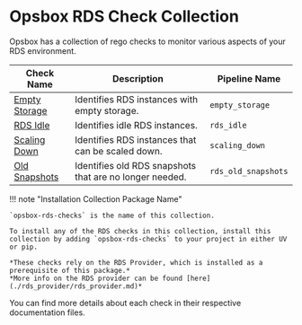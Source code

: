 # Opsbox RDS Check Collection

Opsbox has a collection of rego checks to monitor various aspects of your RDS environment.

| Check Name                        | Description                                                        | Pipeline Name          |
|-----------------------------------|--------------------------------------------------------------------|------------------------|
| [Empty Storage](./empty_storage.md) | Identifies RDS instances with empty storage.                        | `empty_storage`        |
| [RDS Idle](./rds_idle.md)         | Identifies idle RDS instances.                                      | `rds_idle`             |
| [Scaling Down](./scaling_down.md) | Identifies RDS instances that can be scaled down.                   | `scaling_down`         |
| [Old Snapshots](./old_snapshots.md) | Identifies old RDS snapshots that are no longer needed.             | `rds_old_snapshots`        |

!!! note "Installation Collection Package Name"

    `opsbox-rds-checks` is the name of this collection.

    To install any of the RDS checks in this collection, install this collection by adding `opsbox-rds-checks` to your project in either UV or pip.

    *These checks rely on the RDS Provider, which is installed as a prerequisite of this package.*
    *More info on the RDS provider can be found [here](./rds_provider/rds_provider.md)*

You can find more details about each check in their respective documentation files.